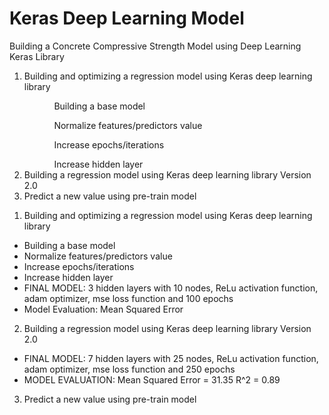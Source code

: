 # Keras Deep Learning Model
Building a Concrete Compressive Strength Model using Deep Learning Keras Library

<ol type="1">
  <li>Building and optimizing a regression model using Keras deep learning library
    <ol type="i">
    <ul>Building a base model</ul>
    <ul>Normalize features/predictors value</ul>
    <ul>Increase epochs/iterations</ul>
    <ul>Increase hidden layer</ul>
    </ol></li>
  <li>Building a regression model using Keras deep learning library Version 2.0</li>
  <li>Predict a new value using pre-train model</li>
</ol>

1. Building and optimizing a regression model using Keras deep learning library
  - Building a base model
  - Normalize features/predictors value
  - Increase epochs/iterations
  - Increase hidden layer
  - FINAL MODEL: 3 hidden layers with 10 nodes, ReLu activation function, adam optimizer, mse loss function and 100 epochs
  - Model Evaluation: Mean Squared Error 
  
2. Building a regression model using Keras deep learning library Version 2.0
  - FINAL MODEL: 7 hidden layers with 25 nodes, ReLu activation function, adam optimizer, mse loss function and 250 epochs
  - MODEL EVALUATION:
      Mean Squared Error = 31.35
      R^2 = 0.89

3. Predict a new value using pre-train model

